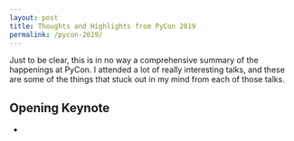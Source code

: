 ```yaml
---
layout: post
title: Thoughts and Highlights from PyCon 2019
permalink: /pycon-2019/
---
```


Just to be clear, this is in no way a comprehensive summary of the happenings at PyCon. I attended a lot of really interesting talks, and these are some of the things that stuck out in my mind from each of those talks. 

## Opening Keynote
- 